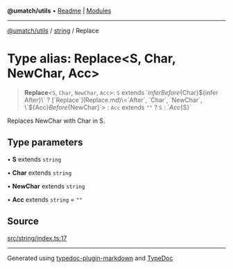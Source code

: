 **@umatch/utils** • [Readme](../../index.md) \| [Modules](../../modules.md)

***

[@umatch/utils](../../modules.md) / [string](../index.md) / Replace

# Type alias: Replace\<S, Char, NewChar, Acc\>

> **Replace**\<`S`, `Char`, `NewChar`, `Acc`\>: `S` extends \`${infer Before}${Char}${infer After}\` ? [`Replace`](Replace.md)\<`After`, `Char`, `NewChar`, \`${Acc}${Before}${NewChar}\`\> : `Acc` extends `""` ? `S` : \`${Acc}${S}\`

Replaces NewChar with Char in S.

## Type parameters

• **S** extends `string`

• **Char** extends `string`

• **NewChar** extends `string`

• **Acc** extends `string` = `""`

## Source

[src/string/index.ts:17](https://github.com/umatch-oficial/utils/blob/c6d91fc/src/string/index.ts#L17)

***

Generated using [typedoc-plugin-markdown](https://www.npmjs.com/package/typedoc-plugin-markdown) and [TypeDoc](https://typedoc.org/)
